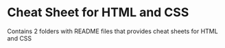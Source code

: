 # Cheat Sheet for HTML and CSS
Contains 2 folders with README files that provides cheat sheets for HTML and CSS
